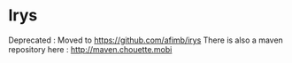 # Irys

Deprecated : Moved to https://github.com/afimb/irys
There is also a maven repository here : http://maven.chouette.mobi
